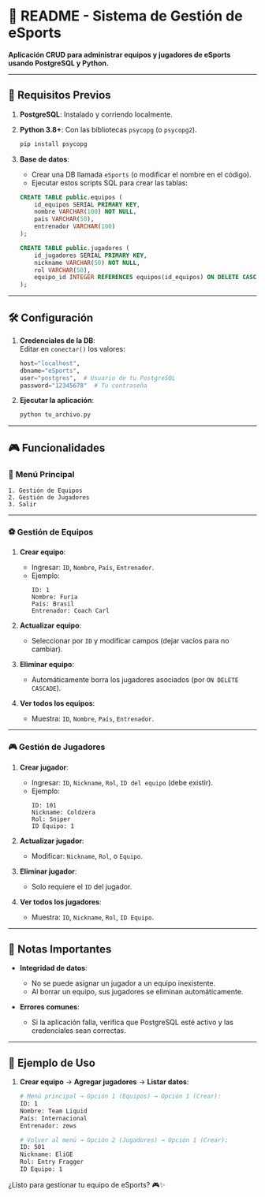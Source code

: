 # 📝 README - Sistema de Gestión de eSports  

**Aplicación CRUD para administrar equipos y jugadores de eSports usando PostgreSQL y Python.**  

---

## 🚀 Requisitos Previos  
1. **PostgreSQL**: Instalado y corriendo localmente.  
2. **Python 3.8+**: Con las bibliotecas `psycopg` (o `psycopg2`).  
   ```sh
   pip install psycopg
   ```  
3. **Base de datos**:  
   - Crear una DB llamada `eSports` (o modificar el nombre en el código).  
   - Ejecutar estos scripts SQL para crear las tablas:  

   ```sql
   CREATE TABLE public.equipos (
       id_equipos SERIAL PRIMARY KEY,
       nombre VARCHAR(100) NOT NULL,
       pais VARCHAR(50),
       entrenador VARCHAR(100)
   );

   CREATE TABLE public.jugadores (
       id_jugadores SERIAL PRIMARY KEY,
       nickname VARCHAR(50) NOT NULL,
       rol VARCHAR(50),
       equipo_id INTEGER REFERENCES equipos(id_equipos) ON DELETE CASCADE
   );
   ```

---

## 🛠️ Configuración  
1. **Credenciales de la DB**:  
   Editar en `conectar()` los valores:  
   ```python
   host="localhost", 
   dbname="eSports", 
   user="postgres",  # Usuario de tu PostgreSQL
   password="12345678"  # Tu contraseña
   ```  

2. **Ejecutar la aplicación**:  
   ```sh
   python tu_archivo.py
   ```

---

## 🎮 Funcionalidades  

### 🔹 **Menú Principal**  
```
1. Gestión de Equipos  
2. Gestión de Jugadores  
3. Salir  
```

---

### ⚽ **Gestión de Equipos**  
1. **Crear equipo**:  
   - Ingresar: `ID`, `Nombre`, `País`, `Entrenador`.  
   - Ejemplo:  
     ```
     ID: 1  
     Nombre: Furia  
     País: Brasil  
     Entrenador: Coach Carl  
     ```  

2. **Actualizar equipo**:  
   - Seleccionar por `ID` y modificar campos (dejar vacíos para no cambiar).  

3. **Eliminar equipo**:  
   - Automáticamente borra los jugadores asociados (por `ON DELETE CASCADE`).  

4. **Ver todos los equipos**:  
   - Muestra: `ID`, `Nombre`, `País`, `Entrenador`.  

---

### 🎮 **Gestión de Jugadores**  
1. **Crear jugador**:  
   - Ingresar: `ID`, `Nickname`, `Rol`, `ID del equipo` (debe existir).  
   - Ejemplo:  
     ```
     ID: 101  
     Nickname: Coldzera  
     Rol: Sniper  
     ID Equipo: 1  
     ```  

2. **Actualizar jugador**:  
   - Modificar: `Nickname`, `Rol`, o `Equipo`.  

3. **Eliminar jugador**:  
   - Solo requiere el `ID` del jugador.  

4. **Ver todos los jugadores**:  
   - Muestra: `ID`, `Nickname`, `Rol`, `ID Equipo`.  

---

## 🛑 Notas Importantes  
- **Integridad de datos**:  
  - No se puede asignar un jugador a un equipo inexistente.  
  - Al borrar un equipo, sus jugadores se eliminan automáticamente.  

- **Errores comunes**:  
  - Si la aplicación falla, verifica que PostgreSQL esté activo y las credenciales sean correctas.  

---

## 📌 Ejemplo de Uso  
1. **Crear equipo** → **Agregar jugadores** → **Listar datos**:  
   ```sh
   # Menú principal → Opción 1 (Equipos) → Opción 1 (Crear):
   ID: 1  
   Nombre: Team Liquid  
   País: Internacional  
   Entrenador: zews  

   # Volver al menú → Opción 2 (Jugadores) → Opción 1 (Crear):
   ID: 501  
   Nickname: EliGE  
   Rol: Entry Fragger  
   ID Equipo: 1  
   ```



¿Listo para gestionar tu equipo de eSports? 🎮✨
